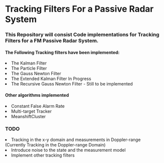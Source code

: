 # Tracking Filters For a Passive Radar System

### This Repository will consist Code implementations for Tracking Filters for a FM Passive Radar System.<br>


#### The Following Tracking filters have been implemented:
<li>The Kalman Filter</li>
<li>The Particle Filter</li>
<li>The Gauss Newton Filter</li>
<li>The Extended Kalman Filter In Progress</li>
<li>The Recursive Gauss Newton Filter - Still to be implemented</li>

#### Other algorithms implemented
<li>Constant False Alarm Rate</li>
<li>Multi-target Tracker</li>
<li>MeanshiftCluster</li>

### TODO
<li>Tracking in the x-y domain and measurements in Doppler-range (Currently Tracking in the Doppler-range Domain) </li>
<li>Introduce noise to the state and the measurement model </li>
<li>Implement other tracking filters </li>
